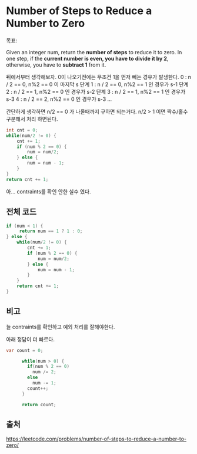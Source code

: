 # Number of Steps to Reduce a Number to Zero

목표:

Given an integer num, return the **number of steps** to reduce it to zero.
In one step, if the **current number is even, you have to divide it by 2**, otherwise, you have to **subtract 1** from it.

뒤에서부터 생각해보자.
0이 나오기전에는 무조건 1을 먼저 빼는 경우가 발생한다.
0 : n / 2 == 0, n%2 == 0 이 마지막 s 단계
1 : n / 2 == 0, n%2 == 1 인 경우가 s-1 단계
2 : n / 2 == 1, n%2 == 0 인 경우가 s-2 단계
3 : n / 2 == 1, n%2 == 1 인 경우가 s-3
4 : n / 2 == 2, n%2 == 0 인 경우가 s-3
...

간단하게 생각하면 n/2 == 0 가 나올때까지 구하면 되는거다.
n/2 > 1 이면 짝수/홀수 구분해서 처리 하면된다.

```java
int cnt = 0;
while(num/2 != 0) {
    cnt += 1;
    if (num % 2 == 0) {
        num = num/2;
    } else {
        num = num - 1;
    }
}
return cnt += 1;
```

아... contraints를 확인 안한 실수 였다.

## 전체 코드

```java
if (num < 1) {
     return num == 1 ? 1 : 0;
} else {
    while(num/2 != 0) {
        cnt += 1;
        if (num % 2 == 0) {
            num = num/2;
        } else {
            num = num - 1;
        }
    }
    return cnt += 1;
}
```

## 비고

늘 contraints를 확인하고 예외 처리를 잘해야한다.

아래 정담이 더 빠르다.

```java
var count = 0;

      while(num > 0) {
        if(num % 2 == 0)
          num /= 2;
        else
          num -= 1;
        count++;
      }

      return count;
```

## 출처

<https://leetcode.com/problems/number-of-steps-to-reduce-a-number-to-zero/>
